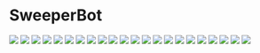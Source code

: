 # SweeperBot



<img src="images/image13.png">

<img src="images/image14.png">

<img src="images/image15.png">

<img src="images/image26.png">
<img src="images/image25.png">
<img src="images/image27.png">
<img src="images/image29.png">
<img src="images/image30.png">
<img src="images/image32.png">
<img src="images/image34.png">
<img src="images/image35.png">
<img src="images/image37.png">


<img src="images/image4.png">
<img src="images/image5.png">
<img src="images/image2.png">
<img src="images/image24.png">

<img src="images/image16.png">
<img src="images/image17.png">
<img src="images/image18.png">


<img src="images/image8.png">
<img src="images/image19.png">
<img src="images/image3.png">
